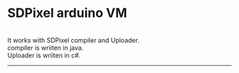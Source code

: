 <h1>SDPixel arduino VM</h1><br/>
It works with SDPixel compiler and Uploader.<br/>
compiler is wriiten in java.<br/>
Uploader is wriiten in c#.<br/>
<hr/>